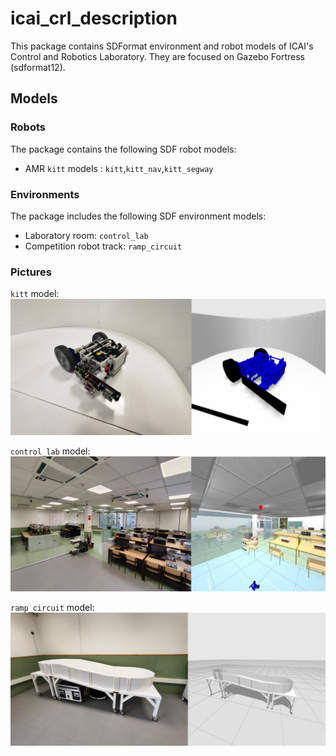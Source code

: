 # icai_crl_description
This package contains SDFormat environment and robot models of ICAI's Control and Robotics Laboratory. They are focused on Gazebo Fortress (sdformat12).


## Models
### Robots
The package contains the following SDF robot models:

* AMR `kitt` models : `kitt`,`kitt_nav`,`kitt_segway`

### Environments
The package includes the following SDF environment models:

* Laboratory room: `control_lab`
* Competition robot track: `ramp_circuit`


### Pictures
`kitt` model:
![screenshot of kitt in Gazebo](doc/imgs/real_gz_kitt.jpg "kitt")


`control_lab` model:
![screenshot of control_lab in Gazebo](doc/imgs/real_gz_control_lab.jpg "control_lab")


`ramp_circuit` model:
![screenshot of ramp_circuit in Gazebo](doc/imgs/real_gz_ramp_circuit.jpg "ramp_circuit")